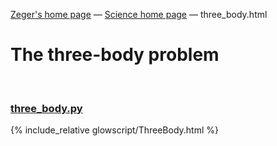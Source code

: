 [Zeger's home page](https://www.hendrikse.name/) &mdash; [Science home page](https://www.hendrikse.name/science/) &mdash; three_body.html 

# The three-body problem
<div class="header_line"><br/></div>

### [three_body.py](glowscript/three_body.py)

{% include_relative glowscript/ThreeBody.html %}
